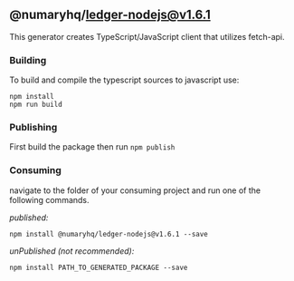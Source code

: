 ## @numaryhq/ledger-nodejs@v1.6.1

This generator creates TypeScript/JavaScript client that utilizes fetch-api.

### Building

To build and compile the typescript sources to javascript use:
```
npm install
npm run build
```

### Publishing

First build the package then run ```npm publish```

### Consuming

navigate to the folder of your consuming project and run one of the following commands.

_published:_

```
npm install @numaryhq/ledger-nodejs@v1.6.1 --save
```

_unPublished (not recommended):_

```
npm install PATH_TO_GENERATED_PACKAGE --save
